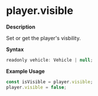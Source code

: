# player.visible

**Description**

Set or get the player's visbility.

**Syntax**

```js
readonly vehicle: Vehicle | null;
```

**Example Usage**

```js
const isVisible = player.visible;
player.visible = false;
```
